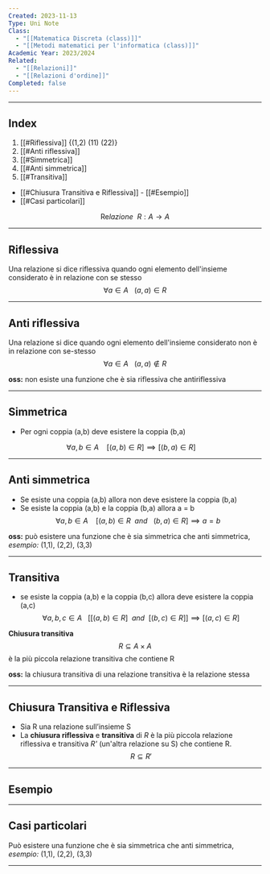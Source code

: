 ```yaml
---
Created: 2023-11-13
Type: Uni Note
Class:
  - "[[Matematica Discreta (class)]]"
  - "[[Metodi matematici per l'informatica (class)]]"
Academic Year: 2023/2024
Related:
  - "[[Relazioni]]"
  - "[[Relazioni d'ordine]]"
Completed: false
---
```

---
## Index
1. [[#Riflessiva]] {(1,2) (11) (22)}
2. [[#Anti riflessiva]] 
3. [[#Simmetrica]] 
4. [[#Anti simmetrica]] 
5. [[#Transitiva]]

- [[#Chiusura Transitiva e Riflessiva]] 
- [[#Esempio]] 
- [[#Casi particolari]]

$$\mathrm{Re}lazione\ \ R: A\to A$$

---
## Riflessiva
Una relazione si dice riflessiva quando ogni elemento dell'insieme considerato è in relazione con se stesso
$$\forall a \in A \ \ \ (a,a)\in R $$

---
## Anti riflessiva
Una relazione si dice quando ogni elemento dell'insieme considerato non è in relazione con se-stesso
$$\forall a \in A \ \ \ (a,a)\not \in R$$

**oss:** non esiste una funzione che è sia riflessiva che antiriflessiva

---
## Simmetrica
- Per ogni coppia (a,b) deve esistere la coppia (b,a)

$$ \forall a,b \in A \ \ \ \ [(a,b)\in R] \implies[(b,a)\in R]\ \ \ \ $$

---
## Anti simmetrica
- Se esiste una coppia (a,b) allora non deve esistere la coppia (b,a)
- Se esiste la coppia (a,b) e la coppia (b,a) allora a = b
$$ \forall a,b \in A \ \ \ \ [(a,b)\in R\ \ and \ \  \ (b,a)\in R]\implies a=b \ \ \ $$

**oss:** può esistere una funzione che è sia simmetrica che anti simmetrica, *esempio:* (1,1), (2,2), (3,3)

---
## Transitiva
- se esiste la coppia (a,b) e la coppia (b,c)  allora deve esistere la coppia (a,c)
$$\forall a,b,c \in A\ \ \ \big[ [(a,b)\in R]\ \ and\ \ [(b,c)\in R]\big] \implies [(a,c)\in R]$$

**Chiusura transitiva**
$$R \subseteq A \times A$$
è la più piccola relazione transitiva che contiene R

**oss:** la chiusura transitiva di una relazione transitiva è la relazione stessa

---
## Chiusura Transitiva e Riflessiva
- Sia R una relazione sull’insieme S
-  La **chiusura riflessiva** e **transitiva** di *R* è la più piccola relazione riflessiva e transitiva *R'* (un'altra relazione su S) che contiene R.
$$R\subseteq R'$$ 

---
## Esempio


---
## Casi particolari

Può esistere una funzione che è sia simmetrica che anti simmetrica, *esempio:* (1,1), (2,2), (3,3)

---